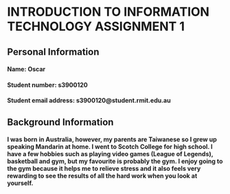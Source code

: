 <h1>INTRODUCTION TO INFORMATION TECHNOLOGY ASSIGNMENT 1</h1>
<h2>Personal Information</h2>
<h4>Name: Oscar</h4>
<h4>Student number: s3900120</h4>
<h4>Student email address: s3900120@student.rmit.edu.au</h4>
<h2>Background Information</h2>
<h4>I was born in Australia, however, my parents are Taiwanese so I grew up speaking Mandarin at home. I went to Scotch College for high school. I have a few hobbies such as playing video games (League of Legends), basketball and gym, but my favourite is probably the gym. I enjoy going to the gym because it helps me to relieve stress and it also feels very rewarding to see the results of all the hard work when you look at yourself.</h4>
